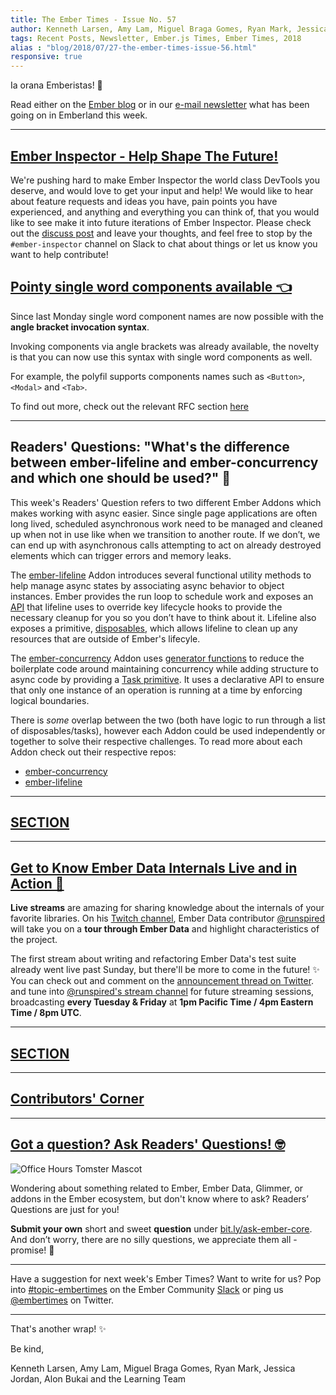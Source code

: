 ```yaml
---
title: The Ember Times - Issue No. 57
author: Kenneth Larsen, Amy Lam, Miguel Braga Gomes, Ryan Mark, Jessica Jordan, Alon Bukai, Chris Ng
tags: Recent Posts, Newsletter, Ember.js Times, Ember Times, 2018
alias : "blog/2018/07/27-the-ember-times-issue-56.html"
responsive: true
---
```


Ia orana Emberistas! 🐹

Read either on the [Ember blog](https://www.emberjs.com/blog/2018/07/27/the-ember-times-issue-57.html) or in our [e-mail newsletter](https://the-emberjs-times.ongoodbits.com/2018/07/27/issue-57) what has been going on in Emberland this week.

---


## [Ember Inspector - Help Shape The Future!](https://github.com/emberjs/ember-inspector)
We're pushing hard to make Ember Inspector the world class DevTools you deserve, and would love to get your input and help!
We would like to hear about feature requests and ideas you have, pain points you have experienced, and anything and everything
you can think of, that you would like to see make it into future iterations of Ember Inspector. Please check out the [discuss post](https://discuss.emberjs.com/t/ember-inspector-call-for-feature-requests-pain-points-and-contributors/15187)
and leave your thoughts, and feel free to stop by the `#ember-inspector` channel on Slack to chat about things or let us know you want 
to help contribute!

## [Pointy single word components available 👈](https://github.com/rwjblue/ember-angle-bracket-invocation-polyfill)

Since last Monday single word component names are now possible with the **angle bracket invocation syntax**.

Invoking components via angle brackets was already available, the novelty is that you can now use this syntax with single word components as well.

For example, the polyfil supports components names such as `<Button>`, `<Modal>` and `<Tab>`.

To find out more, check out the relevant RFC section [here](https://github.com/emberjs/rfcs/blob/master/text/0311-angle-bracket-invocation.md#tag-name)

---

## Readers' Questions: "What's the difference between ember-lifeline and ember-concurrency and which one should be used?" 🔄

This week's Readers' Question refers to two different Ember Addons which makes working with async easier. Since single page applications are often long lived, scheduled asynchronous work need to be managed and cleaned up when not in use like when we transition to another route. If we don’t, we can end up with asynchronous calls attempting to act on already destroyed elements which can trigger errors and memory leaks.

The [ember-lifeline](https://github.com/ember-lifeline/ember-lifeline) Addon introduces several functional utility methods to help manage async states by associating async behavior to object instances. Ember provides the run loop to schedule work and exposes an [API](https://guides.emberjs.com/release/applications/run-loop/) that lifeline uses to override key lifecycle hooks to provide the necessary cleanup for you so you don’t have to think about it. Lifeline also exposes a primitive, [disposables](https://github.com/ember-lifeline/ember-lifeline/#registerdisposable), which allows lifeline to clean up any resources that are outside of Ember's lifecyle.

The [ember-concurrency](https://github.com/machty/ember-concurrency) Addon uses [generator functions](https://developer.mozilla.org/en-US/docs/Web/JavaScript/Reference/Global_Objects/Generator) to reduce the boilerplate code around maintaining concurrency while adding structure to async code by providing a [Task primitive](http://ember-concurrency.com/docs/task-function-syntax/). It uses a declarative API to ensure that only one instance of an operation is running at a time by enforcing logical boundaries.

There is _some_ overlap between the two (both have logic to run through a list of disposables/tasks), however each Addon could be used independently or together to solve their respective challenges. To read more about each Addon check out their respective repos:
- [ember-concurrency](https://github.com/machty/ember-concurrency)
- [ember-lifeline](https://github.com/ember-lifeline/ember-lifeline)

---

## [SECTION]()


---

## [Get to Know Ember Data Internals Live and in Action 🎥](https://www.twitch.tv/runspired)

**Live streams** are amazing for sharing knowledge about the internals of your favorite libraries.
On his [Twitch channel](https://www.twitch.tv/runspired),
Ember Data contributor [@runspired](https://github.com/runspired) will take you on a **tour through Ember Data**
and highlight characteristics of the project.

The first stream about writing and refactoring Ember Data's test suite already went live past Sunday,
but there'll be more to come in the future! ✨
You can check out and comment on the [announcement thread on Twitter](https://twitter.com/Runspired/status/1020528036762988544).  and tune into [@runspired's stream channel](https://www.twitch.tv/runspired)
for future streaming sessions, broadcasting **every Tuesday & Friday** at **1pm Pacific Time / 4pm Eastern Time / 8pm UTC**.


---

## [SECTION]()


---

## [Contributors' Corner](https://guides.emberjs.com/v3.2.0/contributing/repositories/)

---

## [Got a question? Ask Readers' Questions! 🤓](https://docs.google.com/forms/d/e/1FAIpQLScqu7Lw_9cIkRtAiXKitgkAo4xX_pV1pdCfMJgIr6Py1V-9Og/viewform)

<div class="blog-row">
  <img class="float-right small transparent padded" alt="Office Hours Tomster Mascot" title="Readers' Questions" src="/images/tomsters/officehours.png" />

  <p>Wondering about something related to Ember, Ember Data, Glimmer, or addons in the Ember ecosystem, but don't know where to ask? Readers’ Questions are just for you!</p>

<p><strong>Submit your own</strong> short and sweet <strong>question</strong> under <a href="https://bit.ly/ask-ember-core" target="rq">bit.ly/ask-ember-core</a>. And don’t worry, there are no silly questions, we appreciate them all - promise! 🤞</p>

</div>

---

Have a suggestion for next week's Ember Times? Want to write for us? Pop into [#topic-embertimes](https://embercommunity.slack.com/messages/C8P6UPWNN/)
on the Ember Community [Slack](https://ember-community-slackin.herokuapp.com/) or ping us [@embertimes](https://twitter.com/embertimes) on Twitter.

---


That's another wrap!  ✨

Be kind,

Kenneth Larsen, Amy Lam, Miguel Braga Gomes, Ryan Mark, Jessica Jordan, Alon Bukai and the Learning Team
